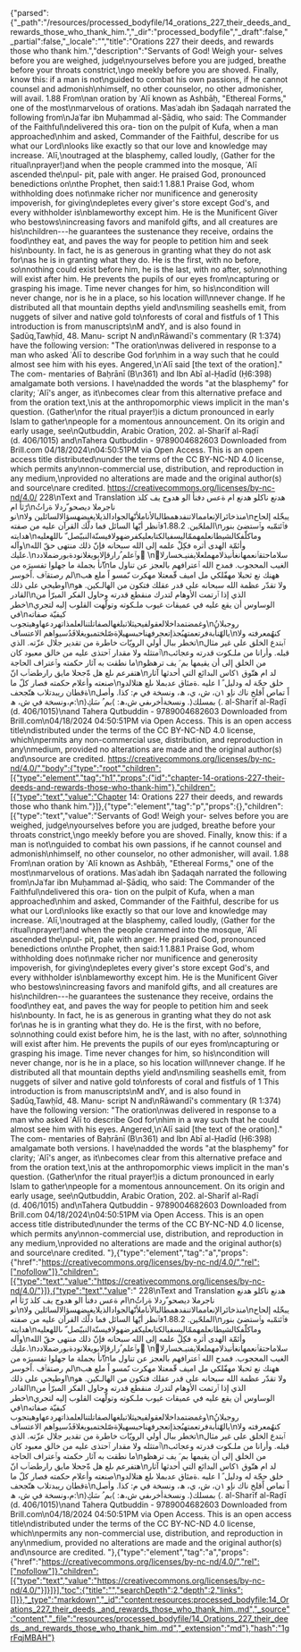 {"parsed":{"_path":"/resources/processed_bodyfile/14_orations_227_their_deeds_and_rewards_those_who_thank_him.","_dir":"processed_bodyfile","_draft":false,"_partial":false,"_locale":"","title":"Orations 227 their deeds, and rewards those who thank him.","description":"Servants of God! Weigh your- selves before you are weighed, judge\nyourselves before you are judged, breathe before your throats constrict,\ngo meekly before you are shoved. Finally, know this: if a man is not\nguided to combat his own passions, if he cannot counsel and admonish\nhimself, no other counselor, no other admonisher, will avail. 1.88 From\nan oration by ʿAlī known as Ashbāḥ, \"Ethereal Forms,\" one of the most\nmarvelous of orations. Masʿadah ibn Ṣadaqah narrated the following from\nJaʿfar ibn Muḥammad al-Ṣādiq, who said: The Commander of the Faithful\ndelivered this ora- tion on the pulpit of Kufa, when a man approached\nhim and asked, Commander of the Faithful, describe for us what our Lord\nlooks like exactly so that our love and knowledge may increase. ʿAlī,\noutraged at the blasphemy, called loudly, ⟨Gather for the ritual\nprayer!⟩and when the people crammed into the mosque, ʿAlī ascended the\npul- pit, pale with anger. He praised God, pronounced benedictions on\nthe Prophet, then said:1 1.88.1 Praise God, whom withholding does not\nmake richer nor munificence and generosity impoverish, for giving\ndepletes every giver's store except God's, and every withholder is\nblameworthy except him. He is the Munificent Giver who bestows\nincreasing favors and manifold gifts, and all creatures are his\nchildren---he guarantees the sustenance they receive, ordains the food\nthey eat, and paves the way for people to petition him and seek his\nbounty. In fact, he is as generous in granting what they do not ask for\nas he is in granting what they do. He is the first, with no before, so\nnothing could exist before him, he is the last, with no after, so\nnothing will exist after him. He prevents the pupils of our eyes from\ncapturing or grasping his image. Time never changes for him, so his\ncondition will never change, nor is he in a place, so his location will\nnever change. If he distributed all that mountain depths yield and\nsmiling seashells emit, from nuggets of silver and native gold to\nforests of coral and fistfuls of 1 This introduction is from manuscripts\nM andY, and is also found in Ṣadūq,Tawḥīd, 48. Manu- script N and\nRāwandī's commentary (R 1:374) have the following version: \"The oration\nwas delivered in response to a man who asked ʿAlī to describe God for\nhim in a way such that he could almost see him with his eyes. Angered,\nʿAlī said [the text of the oration].\" The com- mentaries of Baḥrānī (B\n361) and Ibn Abī al-Ḥadīd (Ḥ6:398) amalgamate both versions. I have\nadded the words \"at the blasphemy\" for clarity; ʿAlī's anger, as it\nbecomes clear from this alternative preface and from the oration text,\nis at the anthropomorphic views implicit in the man's question. ⟨Gather\nfor the ritual prayer!⟩is a dictum pronounced in early Islam to gather\npeople for a momentous announcement. On its origin and early usage, see\nQutbuddin, Arabic Oration, 202. al-Sharīf al-Raḍī (d. 406/1015) and\nTahera Qutbuddin - 9789004682603 Downloaded from Brill.com 04/18/2024\n04:50:51PM via Open Access. This is an open access title distributed\nunder the terms of the CC BY-NC-ND 4.0 license, which permits any\nnon-commercial use, distribution, and reproduction in any medium,\nprovided no alterations are made and the original author(s) and source\nare credited. https://creativecommons.org/licenses/by-nc-nd/4.0/ 228\nText and Translation هدنع ناكلو هدنع ام ةعس دفنأ الو هدوج يف كلذ رّثأ ام\nناجرملا ديصحو ّردلا ةراثُ نو\nمنذخائرالإنعاممالاتنفدهمطالبالأناملأنّهالجوادالذيلايغيضهسؤالالسائلين ولا\nيبخّله إلحاح الملحّين. 1.88.2فٱنظر أيّها السائل فما دلّك القرآن عليه من صفته\nفٱئتمّبه وٱستضئ بنور هدايته\nوماكلّفكالشيطانعلمهممّاليسفيالكتابعليكفرضهولافيسنّةالنبيّصل ّ ىاللهعليه وآله\nوأئمّة الهدى أثره فكِلْ علمه إلى الله سبحانه فإنّ ذلك منتهى حقّ الله عليك.\nوٱعلم ُرارقإلابويغلانودةبورضملادد ُ\nّسلاماحتقٱنعمهانغأنيذلامهملعلايفنيـخسارلا ّنأ بجملة ما جهلوا تفسيرَه من\nالغيب المحجوب. فمدح الله ٱعترافهم بالعجز عن تناول ما لم رصتقٱف .اًخوسر\nههنك نع ثحبلا مهفّلكي مل اميف قّمعتلا مهكرت ىّمسو اً ملع هب اوطيحي على ذلك\nولا تقدّر عظمة الله سبحانه على قدر عقلك فتكون من الهالـكين. هو القادر\nالذي إذا ٱرتمت الأوهام لتدرك منقطع قدرته وحاول الفكر المبرّأ من خطر\nالوساوس أن يقع عليه في عميقات غيوب ملـكوته وتولّهت القلوب إليه لتجري في\nكيفيّة صفاته وغمضتمداخلالعقولفيحيثلاتبلغهالصفاتلتنالعلمذاتهردعهاوهيتجوب\nروجبلانُ يالهّنأبةفرتعمتهبُجذإتعجرفهناحبسهيلإةصّلختمبويغلافَدُسيواهم الاعتساف\nكنهُمعرفته ولا تخطر ببال أولي الرويّات خاطرة من تقدير جلال عزّته. الذي\nٱبتدع الخلق على غير مثال ٱمتثله ولا مقدار ٱحتذى عليه من خالق معبود كان\nقبله. وأرانا من ملـكوت قدرته وعجائب ما نطقت به آثار حكمته وٱعتراف الحاجة\nمن الخلق إلى أن يقيمها بم َ يف ترهظو هتفرعم ىلع هل ةّجحلا مايق رارطضٱب انّ\nلد ام هتّوق ١كاس البدائع التي أحدثها آثار صنعته وأعلام حكمته فصار كلّ ما\nخلق حجّة له ودليل ً ا عليه .ةمئاق عدبملا ىلع هتلالدو ةقطان ريبدتلاب هتّجحف\nاً تماص اًقلخ ناك نإو ١ن، ش، ي، ھ، ونسخة في م: كذا. وأصل م،ونسخة في ش، ھ:\n⟩بمسلك⟨. ونسخةأخرىفي ش،ھ: ⟩بم ُ سَكِ ⟨. al-Sharīf al-Raḍī (d. 406/1015)\nand Tahera Qutbuddin - 9789004682603 Downloaded from Brill.com\n04/18/2024 04:50:51PM via Open Access. This is an open access title\ndistributed under the terms of the CC BY-NC-ND 4.0 license, which\npermits any non-commercial use, distribution, and reproduction in any\nmedium, provided no alterations are made and the original author(s) and\nsource are credited. https://creativecommons.org/licenses/by-nc-nd/4.0/","body":{"type":"root","children":[{"type":"element","tag":"h1","props":{"id":"chapter-14-orations-227-their-deeds-and-rewards-those-who-thank-him"},"children":[{"type":"text","value":"Chapter 14: Orations 227 their deeds, and rewards those who thank him."}]},{"type":"element","tag":"p","props":{},"children":[{"type":"text","value":"Servants of God! Weigh your- selves before you are weighed, judge\nyourselves before you are judged, breathe before your throats constrict,\ngo meekly before you are shoved. Finally, know this: if a man is not\nguided to combat his own passions, if he cannot counsel and admonish\nhimself, no other counselor, no other admonisher, will avail. 1.88 From\nan oration by ʿAlī known as Ashbāḥ, \"Ethereal Forms,\" one of the most\nmarvelous of orations. Masʿadah ibn Ṣadaqah narrated the following from\nJaʿfar ibn Muḥammad al-Ṣādiq, who said: The Commander of the Faithful\ndelivered this ora- tion on the pulpit of Kufa, when a man approached\nhim and asked, Commander of the Faithful, describe for us what our Lord\nlooks like exactly so that our love and knowledge may increase. ʿAlī,\noutraged at the blasphemy, called loudly, ⟨Gather for the ritual\nprayer!⟩and when the people crammed into the mosque, ʿAlī ascended the\npul- pit, pale with anger. He praised God, pronounced benedictions on\nthe Prophet, then said:1 1.88.1 Praise God, whom withholding does not\nmake richer nor munificence and generosity impoverish, for giving\ndepletes every giver's store except God's, and every withholder is\nblameworthy except him. He is the Munificent Giver who bestows\nincreasing favors and manifold gifts, and all creatures are his\nchildren---he guarantees the sustenance they receive, ordains the food\nthey eat, and paves the way for people to petition him and seek his\nbounty. In fact, he is as generous in granting what they do not ask for\nas he is in granting what they do. He is the first, with no before, so\nnothing could exist before him, he is the last, with no after, so\nnothing will exist after him. He prevents the pupils of our eyes from\ncapturing or grasping his image. Time never changes for him, so his\ncondition will never change, nor is he in a place, so his location will\nnever change. If he distributed all that mountain depths yield and\nsmiling seashells emit, from nuggets of silver and native gold to\nforests of coral and fistfuls of 1 This introduction is from manuscripts\nM andY, and is also found in Ṣadūq,Tawḥīd, 48. Manu- script N and\nRāwandī's commentary (R 1:374) have the following version: \"The oration\nwas delivered in response to a man who asked ʿAlī to describe God for\nhim in a way such that he could almost see him with his eyes. Angered,\nʿAlī said [the text of the oration].\" The com- mentaries of Baḥrānī (B\n361) and Ibn Abī al-Ḥadīd (Ḥ6:398) amalgamate both versions. I have\nadded the words \"at the blasphemy\" for clarity; ʿAlī's anger, as it\nbecomes clear from this alternative preface and from the oration text,\nis at the anthropomorphic views implicit in the man's question. ⟨Gather\nfor the ritual prayer!⟩is a dictum pronounced in early Islam to gather\npeople for a momentous announcement. On its origin and early usage, see\nQutbuddin, Arabic Oration, 202. al-Sharīf al-Raḍī (d. 406/1015) and\nTahera Qutbuddin - 9789004682603 Downloaded from Brill.com 04/18/2024\n04:50:51PM via Open Access. This is an open access title distributed\nunder the terms of the CC BY-NC-ND 4.0 license, which permits any\nnon-commercial use, distribution, and reproduction in any medium,\nprovided no alterations are made and the original author(s) and source\nare credited. "},{"type":"element","tag":"a","props":{"href":"https://creativecommons.org/licenses/by-nc-nd/4.0/","rel":["nofollow"]},"children":[{"type":"text","value":"https://creativecommons.org/licenses/by-nc-nd/4.0/"}]},{"type":"text","value":" 228\nText and Translation هدنع ناكلو هدنع ام ةعس دفنأ الو هدوج يف كلذ رّثأ ام\nناجرملا ديصحو ّردلا ةراثُ نو\nمنذخائرالإنعاممالاتنفدهمطالبالأناملأنّهالجوادالذيلايغيضهسؤالالسائلين ولا\nيبخّله إلحاح الملحّين. 1.88.2فٱنظر أيّها السائل فما دلّك القرآن عليه من صفته\nفٱئتمّبه وٱستضئ بنور هدايته\nوماكلّفكالشيطانعلمهممّاليسفيالكتابعليكفرضهولافيسنّةالنبيّصل ّ ىاللهعليه وآله\nوأئمّة الهدى أثره فكِلْ علمه إلى الله سبحانه فإنّ ذلك منتهى حقّ الله عليك.\nوٱعلم ُرارقإلابويغلانودةبورضملادد ُ\nّسلاماحتقٱنعمهانغأنيذلامهملعلايفنيـخسارلا ّنأ بجملة ما جهلوا تفسيرَه من\nالغيب المحجوب. فمدح الله ٱعترافهم بالعجز عن تناول ما لم رصتقٱف .اًخوسر\nههنك نع ثحبلا مهفّلكي مل اميف قّمعتلا مهكرت ىّمسو اً ملع هب اوطيحي على ذلك\nولا تقدّر عظمة الله سبحانه على قدر عقلك فتكون من الهالـكين. هو القادر\nالذي إذا ٱرتمت الأوهام لتدرك منقطع قدرته وحاول الفكر المبرّأ من خطر\nالوساوس أن يقع عليه في عميقات غيوب ملـكوته وتولّهت القلوب إليه لتجري في\nكيفيّة صفاته وغمضتمداخلالعقولفيحيثلاتبلغهالصفاتلتنالعلمذاتهردعهاوهيتجوب\nروجبلانُ يالهّنأبةفرتعمتهبُجذإتعجرفهناحبسهيلإةصّلختمبويغلافَدُسيواهم الاعتساف\nكنهُمعرفته ولا تخطر ببال أولي الرويّات خاطرة من تقدير جلال عزّته. الذي\nٱبتدع الخلق على غير مثال ٱمتثله ولا مقدار ٱحتذى عليه من خالق معبود كان\nقبله. وأرانا من ملـكوت قدرته وعجائب ما نطقت به آثار حكمته وٱعتراف الحاجة\nمن الخلق إلى أن يقيمها بم َ يف ترهظو هتفرعم ىلع هل ةّجحلا مايق رارطضٱب انّ\nلد ام هتّوق ١كاس البدائع التي أحدثها آثار صنعته وأعلام حكمته فصار كلّ ما\nخلق حجّة له ودليل ً ا عليه .ةمئاق عدبملا ىلع هتلالدو ةقطان ريبدتلاب هتّجحف\nاً تماص اًقلخ ناك نإو ١ن، ش، ي، ھ، ونسخة في م: كذا. وأصل م،ونسخة في ش، ھ:\n⟩بمسلك⟨. ونسخةأخرىفي ش،ھ: ⟩بم ُ سَكِ ⟨. al-Sharīf al-Raḍī (d. 406/1015)\nand Tahera Qutbuddin - 9789004682603 Downloaded from Brill.com\n04/18/2024 04:50:51PM via Open Access. This is an open access title\ndistributed under the terms of the CC BY-NC-ND 4.0 license, which\npermits any non-commercial use, distribution, and reproduction in any\nmedium, provided no alterations are made and the original author(s) and\nsource are credited. "},{"type":"element","tag":"a","props":{"href":"https://creativecommons.org/licenses/by-nc-nd/4.0/","rel":["nofollow"]},"children":[{"type":"text","value":"https://creativecommons.org/licenses/by-nc-nd/4.0/"}]}]}],"toc":{"title":"","searchDepth":2,"depth":2,"links":[]}},"_type":"markdown","_id":"content:resources:processed_bodyfile:14_Orations_227_their_deeds,_and_rewards_those_who_thank_him..md","_source":"content","_file":"resources/processed_bodyfile/14_Orations_227_their_deeds,_and_rewards_those_who_thank_him..md","_extension":"md"},"hash":"1grFqjMBAH"}